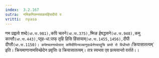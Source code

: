 ```yaml
---
index:  3.2.167
sutra:  नमिकम्पिस्म्यसकमहिंसदीपो रः
vritti:  nyasa
---
```


णम प्रह्वत्वे शब्दे` (धा.पा.981), `कपि चलने` (धा.पा.375), `ष्मिङ ईषद्धसने` (धा.पा.948), `कमु कान्तौ` (धा.पा.443), `प्तृह-धा.पाफ् तृहि हिसि हिंसायाम्` (धा.पा.1455,1456), `दीपी दीप्तौ` (धा.पा.1150)। कपेश्चलनार्थत्वात् कमिदीपिभ्यञ्चानुदा4त्तेत्त्वाद्युचि प्राप्ते रो विधीयते। `क्रियासातत्यम्` इति। क्रियमाणानामविच्छेदेन प्रवृत्तिः उ क्रियासातत्यम्। तत्र स्वभाव एव प्रत्ययान्तो वर्त्तते।।

